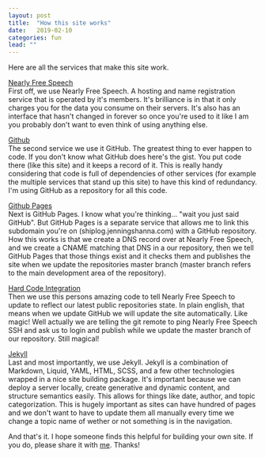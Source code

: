 ```yaml
---
layout: post
title:  "How this site works"
date:   2019-02-10
categories: fun
lead: ""
---
```


Here are all the services that make this site work.

[Nearly Free Speech](https://nearlyfreespeech.com)<br />
First off, we use Nearly Free Speech. A hosting and name registration service that is operated by it's members. It's brilliance is in that it only charges you for the data you consume on their servers. It's also has an interface that hasn't changed in forever so once you're used to it like I am you probably don't want to even think of using anything else.

[Github](https://github.com/jenningshanna/shiplog)<br />
The second service we use it GitHub. The greatest thing to ever happen to code. If you don't know what GitHub does here's the gist. You put code there (like this site) and it keeps a record of it. This is really handy considering that code is full of dependencies of other services (for example the multiple services that stand up this site) to have this kind of redundancy. I'm using GitHub as a repository for all this code.

[Github Pages](https://pages.github.com/)<br />
Next is GitHub Pages. I know what you're thinking... "wait you just said GitHub". But GitHub Pages is a separate service that allows me to link this subdomain you're on (shiplog.jenningshanna.com) with a GitHub repository. How this works is that we create a DNS record over at Nearly Free Speech, and we create a CNAME matching that DNS in a our repository, then we tell GitHub Pages that those things exist and it checks them and publishes the site when we update the repositories master branch (master branch refers to the main development area of the repository).

[Hard Code Integration](http://blog.justsophie.com/automatic-website-deployment-with-git-hooks/)<br />
Then we use this persons amazing code to tell Nearly Free Speech to update to reflect our latest public repositories state. In plain english, that means when we update GitHub we will update the site automatically. Like magic! Well actually we are telling the git remote to ping Nearly Free Speech SSH and ask us to login and publish while we update the master branch of our repository. Still magical!

[Jekyll](https://jekyllrb.com/)<br />
Last and most importantly, we use Jekyll. Jekyll is a combination of Markdown, Liquid, YAML, HTML, SCSS, and a few other technologies wrapped in a nice site building package. It's important because we can deploy a server locally, create generative and dynamic content, and structure semantics easily. This allows for things like date, author, and topic categorization. This is hugely important as sites can have hundred of pages and we don't want to have to update them all manually every time we change a topic name of wether or not something is in the navigation.

And that's it. I hope someone finds this helpful for building your own site. If you do, please share it with [me](https://twitter.com/jenningshanna). Thanks!